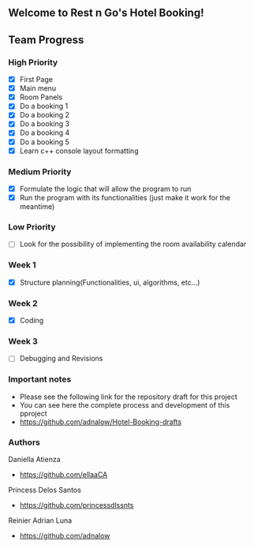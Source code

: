 ## Welcome to Rest n Go's Hotel Booking!

## Team Progress

### High Priority

- [x] First Page
- [x] Main menu
- [x] Room Panels
- [x] Do a booking 1
- [x] Do a booking 2
- [x] Do a booking 3
- [x] Do a booking 4
- [x] Do a booking 5
- [x] Learn c++ console layout formatting

### Medium Priority

- [x] Formulate the logic that will allow the program to run
- [x] Run the program with its functionalities (just make it work for the meantime)

### Low Priority

- [ ] Look for the possibility of implementing the room availability calendar


### Week 1

- [x] Structure planning(Functionalities, ui, algorithms, etc...)

### Week 2

- [x] Coding

### Week 3

- [ ] Debugging and Revisions


### Important notes

- Please see the following link for the repository draft for this project
- You can see here the complete process and development of this pproject
- https://github.com/adnalow/Hotel-Booking-drafts


### Authors

Daniella Atienza
- https://github.com/ellaaCA

Princess Delos Santos
- https://github.com/princessdlssnts

Reinier Adrian Luna
- https://github.com/adnalow




